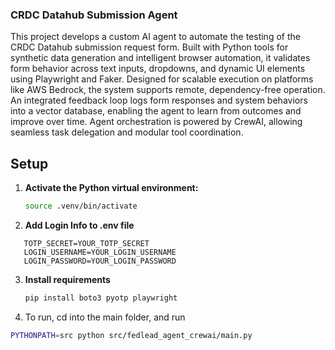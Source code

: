 ### **CRDC Datahub Submission Agent**

This project develops a custom AI agent to automate the testing of the CRDC Datahub submission request form. Built with Python tools for synthetic data generation and intelligent browser automation, it validates form behavior across text inputs, dropdowns, and dynamic UI elements using Playwright and Faker.
Designed for scalable execution on platforms like AWS Bedrock, the system supports remote, dependency-free operation. An integrated feedback loop logs form responses and system behaviors into a vector database, enabling the agent to learn from outcomes and improve over time. Agent orchestration is powered by CrewAI, allowing seamless task delegation and modular tool coordination.


## Setup
1. **Activate the Python virtual environment:**

   ```bash
   source .venv/bin/activate
   ```

2. **Add Login Info to .env file**
```
   TOTP_SECRET=YOUR_TOTP_SECRET
   LOGIN_USERNAME=YOUR_LOGIN_USERNAME
   LOGIN_PASSWORD=YOUR_LOGIN_PASSWORD
```

3. **Install requirements**
   ```bash
   pip install boto3 pyotp playwright
   ```

4. To run, cd into the main folder, and run

```bash
PYTHONPATH=src python src/fedlead_agent_crewai/main.py   
```    
